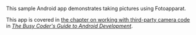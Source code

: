 This sample Android app demonstrates
taking pictures using Fotoapparat.

This app is covered in 
[the chapter on working with third-party camera code](https://commonsware.com/Android/previews/using-the-camera-via-3rd-party-apps)
in [*The Busy Coder's Guide to Android Development*](https://commonsware.com/Android/).

